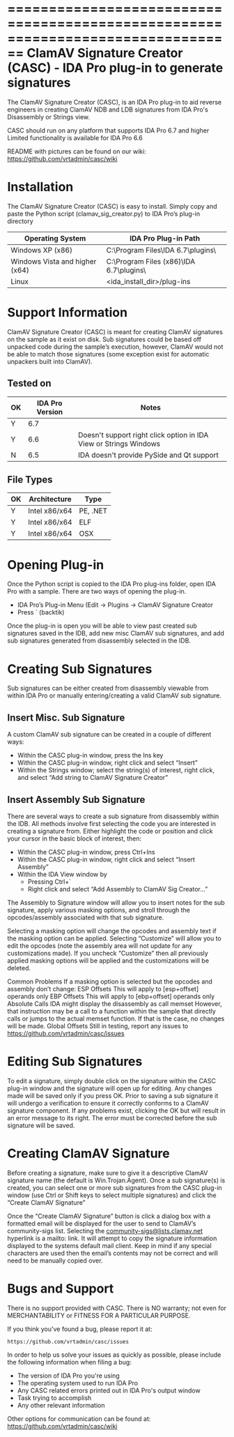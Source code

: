 ================================================================================
ClamAV Signature Creator (CASC) - IDA Pro plug-in to generate signatures
================================================================================

The ClamAV Signature Creator (CASC), is an IDA Pro plug-in to aid reverse 
engineers in creating ClamAV NDB and LDB signatures from IDA Pro's Disassembly 
or Strings view.

CASC should run on any platform that supports IDA Pro 6.7 and higher
Limited functionality is available for IDA Pro 6.6

README with pictures can be found on our wiki:
    https://github.com/vrtadmin/casc/wiki

Installation
============
The ClamAV Signature Creator (CASC) is easy to install. Simply copy and paste 
the Python script (clamav_sig_creator.py) to IDA Pro’s plug-in directory


| Operating System               | IDA Pro Plug-in Path                     |
| ------------------------------ | -----------------------------------------|
| Windows XP (x86)               | C:\Program Files\IDA 6.7\plugins\        |
| Windows Vista and higher (x64) | C:\Program Files (x86)\IDA 6.7\plugins\  |
| Linux                          | <ida_install_dir>/plug-ins               |

Support Information
===================
ClamAV Signature Creator (CASC) is meant for creating ClamAV signatures on the
sample as it exist on disk. Sub signatures could be based off unpacked code
during the sample’s execution, however, ClamAV would not be able to match those
signatures (some exception exist for automatic unpackers built into ClamAV).

Tested on
---------
| OK | IDA Pro Version | Notes                                              |
| -- | --------------- | ---------------------------------------------------|
| Y  | 6.7             |                                                    |
| Y  | 6.6             | Doesn't support right click option in IDA View or Strings Windows |
| N  | 6.5             | IDA doesn't provide PySide and Qt support          |
 
File Types
----------
| OK | Architecture  | Type      |
| -- | ------------- | --------- |
| Y  | Intel x86/x64 | PE, .NET  |
| Y  | Intel x86/x64 | ELF       |
| Y  | Intel x86/x64 | OSX       |

Opening Plug-in
===============
Once the Python script is copied to the IDA Pro plug-ins folder, open IDA Pro 
with a sample. There are two ways of opening the plug-in.

 -  IDA Pro’s Plug-in Menu (Edit -> Plugins -> ClamAV Signature Creator
 -  Press ` (backtik)

Once the plug-in is open you will be able to view past created sub signatures 
saved in the IDB, add new misc ClamAV sub signatures, and add sub signatures 
generated from disassembly selected in the IDB.

Creating Sub Signatures
=======================
Sub signatures can be either created from disassembly viewable from within IDA 
Pro or manually entering/creating a valid ClamAV sub signature.

Insert Misc. Sub Signature
--------------------------
A custom ClamAV sub signature can be created in a couple of different ways:
 -  Within the CASC plug-in window, press the Ins key
 -  Within the CASC plug-in window, right click and select “Insert”
 -  Within the Strings window; select the string(s) of interest, right click, 
    and select “Add string to ClamAV Signature Creator”

Insert Assembly Sub Signature
-----------------------------
There are several ways to create a sub signature from disassembly within the 
IDB. All methods involve first selecting the code you are interested in 
creating a signature from. Either highlight the code or position and click your 
cursor in the basic block of interest, then:
 -  Within the CASC plug-in window, press Ctrl+Ins
 -  Within the CASC plug-in window, right click and select “Insert Assembly”
 -  Within the IDA View window by
     *  Pressing Ctrl+` 
     *  Right click and select “Add Assembly to ClamAV Sig Creator…”

The Assembly to Signature window will allow you to insert notes for the sub 
signature, apply various masking options, and stroll through the 
opcodes/assembly associated with that sub signature.

Selecting a masking option will change the opcodes and assembly text if the 
masking option can be applied. Selecting “Customize” will allow you to edit the
opcodes (note the assembly area will not update for any customizations made). 
If you uncheck “Customize” then all previously applied masking options will be 
applied and the customizations will be deleted.

Common Problems
If a masking option is selected but the opcodes and assembly don’t change:
	ESP Offsets
        This will apply to [esp+offset] operands only
	EBP Offsets
    This will apply to [ebp+offset] operands only
Absolute Calls
    IDA might display the disassembly as 
        call      memset
    However, that instruction may be a call to a function within the sample 
    that directly calls or jumps to the actual memset function. If that is the 
    case, no changes will be made.
Global Offsets
	Still in testing, report any issues to  
    https://github.com/vrtadmin/casc/issues

Editing Sub Signatures
======================
To edit a signature, simply double click on the signature within the CASC 
plug-in window and the signature will open up for editing. Any changes made 
will be saved only if you press OK. Prior to saving a sub signature it will 
undergo a verification to ensure it correctly conforms to a ClamAV signature 
component. If any problems exist, clicking the OK but will result in an error 
message to its right. The error must be corrected before the sub signature will
be saved.

Creating ClamAV Signature
=========================
Before creating a signature, make sure to give it a descriptive ClamAV 
signature name (the default is Win.Trojan.Agent). Once a sub signature(s) is 
created, you can select one or more sub signatures from the CASC plug-in window
(use Ctrl or Shift keys to select multiple signatures) and click the 
“Create ClamAV Signature”

Once the “Create ClamAV Signature” button is click a dialog box with a 
formatted email will be displayed for the user to send to ClamAV’s 
community-sigs list. Selecting the community-sigs@lists.clamav.net hyperlink 
is a mailto: link. It will attempt to copy the signature information displayed 
to the systems default mail client. Keep in mind if any special characters are 
used then the email’s contents may not be correct and will need to be manually 
copied over.

Bugs and Support
================
There is no support provided with CASC. There is NO warranty; not even for 
MERCHANTABILITY or FITNESS FOR A PARTICULAR PURPOSE. 

If you think you've found a bug, please report it at:

    https://github.com/vrtadmin/casc/issues

In order to help us solve your issues as quickly as possible,
please include the following information when filing a bug:

 -  The version of IDA Pro you're using
 -  The operating system used to run IDA Pro
 -  Any CASC related errors printed out in IDA Pro's output window
 -  Task trying to accomplish
 -  Any other relevant information

Other options for communication can be found at:
    https://github.com/vrtadmin/casc/wiki